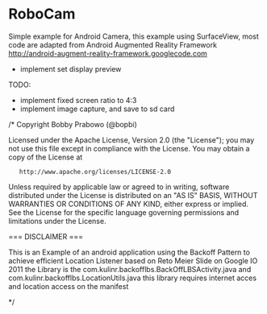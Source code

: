 RoboCam
=======

Simple example for Android Camera, this example using SurfaceView, most code are adapted from Android Augmented Reality Framework http://android-augment-reality-framework.googlecode.com


- implement set display preview

TODO:
- implement fixed screen ratio to 4:3
- implement image capture, and save to sd card

/*
   Copyright Bobby Prabowo (@bopbi)

   Licensed under the Apache License, Version 2.0 (the "License");
   you may not use this file except in compliance with the License.
   You may obtain a copy of the License at

       http://www.apache.org/licenses/LICENSE-2.0

   Unless required by applicable law or agreed to in writing, software
   distributed under the License is distributed on an "AS IS" BASIS,
   WITHOUT WARRANTIES OR CONDITIONS OF ANY KIND, either express or implied.
   See the License for the specific language governing permissions and
   limitations under the License.
   
   === DISCLAIMER ===
   
   This is an Example of an android application using the Backoff Pattern to achieve efficient Location Listener based on Reto Meier Slide on Google IO 2011
   the Library is the com.kulinr.backofflbs.BackOffLBSActivity.java and com.kulinr.backofflbs.LocationUtils.java
   this library requires internet acces and location access on the manifest
   
 */